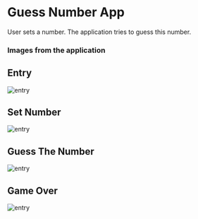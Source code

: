 # Guess Number App

User sets a number. The application tries to guess this number.

### Images from the application

## Entry

![entry](https://github.com/Kaan-Er/guess-number-react-native/blob/main/screens-app/1.PNG)

## Set Number

![entry](https://github.com/Kaan-Er/guess-number-react-native/blob/main/screens-app/2.PNG)

## Guess The Number

![entry](https://github.com/Kaan-Er/guess-number-react-native/blob/main/screens-app/3.PNG)

## Game Over

![entry](https://github.com/Kaan-Er/guess-number-react-native/blob/main/screens-app/4.PNG)

